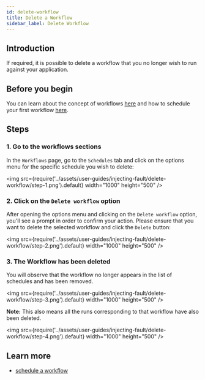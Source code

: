 ```yaml
---
id: delete-workflow
title: Delete a Workflow
sidebar_label: Delete Workflow
---
```


## Introduction

If required, it is possible to delete a workflow that you no longer wish to run against your application.

## Before you begin

You can learn about the concept of workflows [here](../concepts/chaos-workflow) and how to schedule your first workflow [here](schedule-workflow).

## Steps

### 1. Go to the workflows sections

In the `Workflows` page, go to the `Schedules` tab and click on the options menu for the specific schedule you wish to delete:

<img src={require('../assets/user-guides/injecting-fault/delete-workflow/step-1.png').default} width="1000" height="500" />

### 2. Click on the `Delete workflow` option

After opening the options menu and clicking on the `Delete workflow` option, you'll see a prompt in order to confirm your action. Please ensure that you want to delete the selected workflow and click the `Delete` button:

<img src={require('../assets/user-guides/injecting-fault/delete-workflow/step-2.png').default} width="1000" height="500" />

### 3. The Workflow has been deleted

You will observe that the workflow no longer appears in the list of schedules and has been removed.

<img src={require('../assets/user-guides/injecting-fault/delete-workflow/step-3.png').default} width="1000" height="500" />

**Note:** This also means all the runs corresponding to that workflow have also been deleted.

<img src={require('../assets/user-guides/injecting-fault/delete-workflow/step-4.png').default} width="1000" height="500" />

## Learn more

- [schedule a workflow](schedule-workflow)
